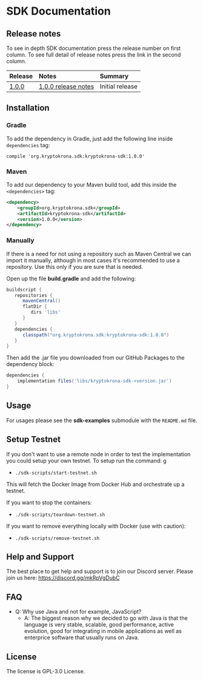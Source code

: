 # SDK Documentation

## Release notes

To see in depth SDK documentation press the release number on first column. To see full detail of release notes press the link
in the second column.

| Release | Notes                                                | Summary                                                                                                                           |
|---------|:-----------------------------------------------------|:----------------------------------------------------------------------------------------------------------------------------------|
| [1.0.0](1.0.0/index.html)  | [1.0.0 release notes](notes/release_1.0.0_notes.md) | Initial release |


## Installation

### Gradle

To add the dependency in Gradle, just add the following line inside `dependencies` tag:

```
compile 'org.kryptokrona.sdk:kryptokrona-sdk:1.0.0'
```

### Maven

To add our dependency to your Maven build tool, add this inside the `<dependencies>` tag:

```xml
<dependency>
	<groupId>org.kryptokrona.sdk</groupId>
	<artifactId>kryptokrona-sdk</artifactId>
	<version>1.0.0</version>
</dependency>
```

### Manually

If there is a need for not using a repository such as Maven Central we can import
it manually, although in most cases it's recommended to use a repository. Use this only
if you are sure that is needed.

Open up the file **build.gradle** and add the following:

```groovy
buildscript {
   repositories {
      mavenCentral()
      flatDir {
         dirs 'libs'
      }
   }
   dependencies {
      classpath("org.kryptokrona.sdk:kryptokrona-sdk:1.0.0")
   }
}
```

Then add the .jar file you downloaded from our GitHub Packages to the dependency block:

```groovy
dependencies {
    implementation files('libs/kryptokrona-sdk-<version.jar')
}
```


## Usage

For usages please see the **sdk-examples** submodule with the `README.md` file.


## Setup Testnet

If you don't want to use a remote node in order to test the implementation you could setup your own testnet. To setup
run the command:
g
- `./sdk-scripts/start-testnet.sh`

This will fetch the Docker Image from Docker Hub and orchestrate up a testnet.

If you want to stop the containers:

- `./sdk-scripts/teardown-testnet.sh`

If you want to remove everything locally with Docker (use with caution):

- `./sdk-scripts/remove-testnet.sh`


## Help and Support

The best place to get help and support is to join our Discord server. Please join us here: https://discord.gg/mkRpVgDubC

## FAQ

- Q: Why use Java and not for example, JavaScript?
    - A: The biggest reason why we decided to go with Java is that the language is very stable, scalable, good performance, active evolution, good for integrating in mobile applications as well as enterprice software that usually runs on Java.

## License

The license is GPL-3.0 License.